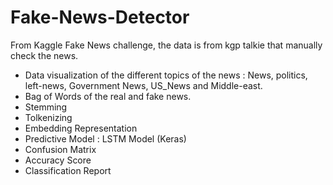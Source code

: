 # Fake-News-Detector

From Kaggle Fake News challenge, the data is from kgp talkie that manually check the news.

- Data visualization of the different topics of the news : News, politics, left-news, Government News, US_News and Middle-east.
- Bag of Words of the real and fake news.
- Stemming
- Tolkenizing
- Embedding Representation
- Predictive Model : LSTM Model (Keras)
- Confusion Matrix
- Accuracy Score
- Classification Report

